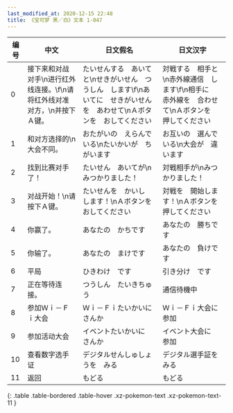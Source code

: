 ```yaml
---
last_modified_at: 2020-12-15 22:48
title: 《宝可梦 黑／白》文本 1-047
---
```

| 编号 | 中文 | 日文假名 | 日文汉字 |
| ---- | ---- | ---- | --- |
| 0 | 接下来和对战对手\n进行红外线连接。\f\n请将红外线对准对方，\n并按下Ａ键。 | たいせんする　あいてと\nせきがいせん　つうしん　します\f\nあいてに　せきがいせんを　あわせて\nＡボタンを　おしてください | 対戦する　相手と\n赤外線通信　します\f\n相手に　赤外線を　合わせて\nＡボタンを　押してください |
| 1 | 和对方选择的\n大会不同。 | おたがいの　えらんでいる\nたいかいが　ちがいます | お互いの　選んでいる\n大会が　違います |
| 2 | 找到比赛对手了！ | たいせん　あいてが\nみつかりました！ | 対戦相手が\nみつかりました！ |
| 3 | 对战开始！\n请按下Ａ键。 | たいせんを　かいし　します！\nＡボタンを　おしてください | 対戦を　開始します！\nＡボタンを　押してください |
| 4 | 你赢了。 | あなたの　かちです | あなたの　勝ちです |
| 5 | 你输了。 | あなたの　まけです | あなたの　負けです |
| 6 | 平局 | ひきわけ　です | 引き分け　です |
| 7 | 正在等待连接。 | つうしん　たいきちゅう | 通信待機中 |
| 8 | 参加Ｗｉ－Ｆｉ大会 | Ｗｉ－Ｆｉたいかいに　さんか | Ｗｉ－Ｆｉ大会に　参加 |
| 9 | 参加活动大会 | イベントたいかいに　さんか | イベント大会に　参加 |
| 10 | 查看数字选手证 | デジタルせんしゅしょうを　みる | デジタル選手証を　みる |
| 11 | 返回 | もどる | もどる |
{: .table .table-bordered .table-hover .xz-pokemon-text .xz-pokemon-text-11 }
